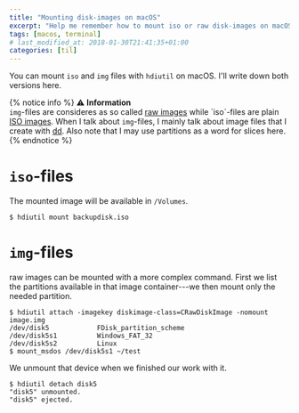 ```yaml
---
title: "Mounting disk-images on macOS"
excerpt: "Help me remember how to mount iso or raw disk-images on macOS with hdiutil."
tags: [macos, terminal]
# last_modified_at: 2018-01-30T21:41:35+01:00
categories: [til]
---
```


You can mount `iso` and `img` files with `hdiutil` on macOS. I'll write down both versions here.

{% notice info %}
:warning: **Information**  
`img`-files are consideres as so called [raw images](https://en.wikipedia.org/wiki/IMG_(file_format))
while `iso`-files are plain [ISO images](https://en.wikipedia.org/wiki/ISO_image). When I talk about
`img`-files, I mainly talk about image files that I create with [dd](https://en.wikipedia.org/wiki/Dd_(Unix)).
Also note that I may use partitions as a word for slices here.
{% endnotice %}

# `iso`-files

The mounted image will be available in `/Volumes`.

``` terminal
$ hdiutil mount backupdisk.iso
```

# `img`-files

raw images can be mounted with a more complex command. First we list the partitions
available in that image container---we then mount only the needed partition.

``` terminal
$ hdiutil attach -imagekey diskimage-class=CRawDiskImage -nomount image.img
/dev/disk5            FDisk_partition_scheme
/dev/disk5s1          Windows_FAT_32
/dev/disk5s2          Linux
$ mount_msdos /dev/disk5s1 ~/test
```

We unmount that device when we finished our work with it.

``` terminal
$ hdiutil detach disk5
"disk5" unmounted.
"disk5" ejected.
```
